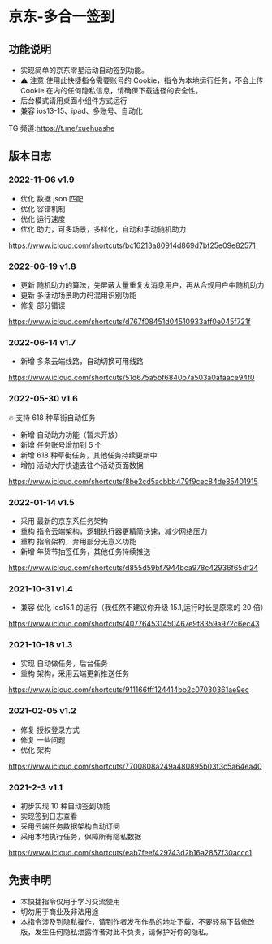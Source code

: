 # 京东-多合一签到

## 功能说明

- 实现简单的京东零星活动自动签到功能。
- ⚠️ 注意:使用此快捷指令需要账号的 Cookie，指令为本地运行任务，不会上传 Cookie 在内的任何隐私信息，请确保下载途径的安全性。
- 后台模式请用桌面小组件方式运行
- 兼容 ios13-15、ipad、多账号、自动化

TG 频道:https://t.me/xuehuashe

## 版本日志

### 2022-11-06 v1.9

- 优化 数据 json 匹配
- 优化 容错机制
- 优化 运行速度
- 优化 助力，可多场景，多样化，自动和手动随机助力

https://www.icloud.com/shortcuts/bc16213a80914d869d7bf25e09e82571


### 2022-06-19 v1.8

- 更新 随机助力的算法，先屏蔽大量重复发消息用户，再从合规用户中随机助力
- 更新 多活动场景助力码混用识别功能
- 修复 部分错误

https://www.icloud.com/shortcuts/d767f08451d04510933aff0e045f721f

### 2022-06-14 v1.7

- 新增 多条云端线路，自动切换可用线路

https://www.icloud.com/shortcuts/51d675a5bf6840b7a503a0afaace94f0

### 2022-05-30 v1.6

🔥 支持 618 种草街自动任务

- 新增 自动助力功能（暂未开放）
- 新增 任务账号增加到 5 个
- 新增 618 种草街任务，其他任务持续更新中
- 增加 活动大厅快速去往个活动页面数据

https://www.icloud.com/shortcuts/8be2cd5acbbb479f9cec84de85401915

### 2022-01-14 v1.5

- 采用 最新的京东系任务架构
- 重构 指令云端架构，逻辑执行器更精简快速，减少网络压力
- 重构 指令架构，弃用部分无意义功能
- 新增 年货节抽签任务，其他任务持续推送

https://www.icloud.com/shortcuts/d855d59bf7944bca978c42936f65df24

### 2021-10-31 v1.4

- 兼容 优化 ios15.1 的运行（我任然不建议你升级 15.1,运行时长是原来的 20 倍）

https://www.icloud.com/shortcuts/407764531450467e9f8359a972c6ec43

### 2021-10-18 v1.3

- 实现 自动做任务，后台任务
- 重构 架构，采用云端更新推送任务

https://www.icloud.com/shortcuts/911166fff124414bb2c07030361ae9ec

### 2021-02-05 v1.2

- 修复 授权登录方式
- 修复 一些问题
- 优化 架构

https://www.icloud.com/shortcuts/7700808a249a480895b03f3c5a64ea40

### 2021-2-3 v1.1

- 初步实现 10 种自动签到功能
- 实现签到日志查看
- 采用云端任务数据架构自动订阅
- 采用本地执行任务，保障所有隐私数据

https://www.icloud.com/shortcuts/eab7feef429743d2b16a2857f30accc1

## 免责申明

- 本快捷指令仅用于学习交流使用
- 切勿用于商业及非法用途
- 本指令涉及到隐私操作，请到作者发布作品的地址下载，不要轻易下载修改版，发生任何隐私泄露作者对此不负责，请保护好你的隐私。
